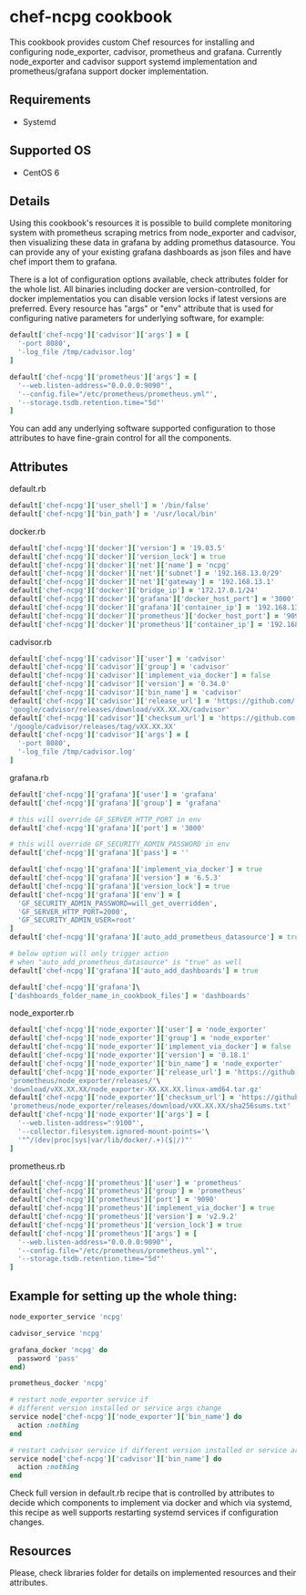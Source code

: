 # chef-ncpg cookbook

This cookbook provides custom Chef resources for installing and configuring
node_exporter, cadvisor, prometheus and grafana. Currently node_exporter and
cadvisor support systemd implementation and prometheus/grafana support docker
implementation.

## Requirements

 - Systemd

## Supported OS

 - CentOS 6

 ## Details

Using this cookbook's resources it is possible to build complete monitoring
system with prometheus scraping metrics from node_exporter and cadvisor, then
visualizing these data in grafana by adding promethus datasource. You can provide
any of your existing grafana dashboards as json files and have chef import them
to grafana.

There is a lot of configuration options available, check attributes folder for
the whole list. All binaries including docker are version-controlled, for docker
implementatios you can disable version locks if latest versions are preferred.
Every resource has "args" or "env" attribute that is used for configuring native
parameters for underlying software, for example:

```ruby
default['chef-ncpg']['cadvisor']['args'] = [
  '-port 8080',
  '-log_file /tmp/cadvisor.log'
]

default['chef-ncpg']['prometheus']['args'] = [
  '--web.listen-address="0.0.0.0:9090"',
  '--config.file="/etc/prometheus/prometheus.yml"',
  '--storage.tsdb.retention.time="5d"'
]
```

You can add any underlying software supported configuration to those attributes
to have fine-grain control for all the components.

## Attributes

default.rb
```ruby
default['chef-ncpg']['user_shell'] = '/bin/false'
default['chef-ncpg']['bin_path'] = '/usr/local/bin'
```
docker.rb
```ruby
default['chef-ncpg']['docker']['version'] = '19.03.5'
default['chef-ncpg']['docker']['version_lock'] = true
default['chef-ncpg']['docker']['net']['name'] = 'ncpg'
default['chef-ncpg']['docker']['net']['subnet'] = '192.168.13.0/29'
default['chef-ncpg']['docker']['net']['gateway'] = '192.168.13.1'
default['chef-ncpg']['docker']['bridge_ip'] = '172.17.0.1/24'
default['chef-ncpg']['docker']['grafana']['docker_host_port'] = '3000'
default['chef-ncpg']['docker']['grafana']['container_ip'] = '192.168.13.3'
default['chef-ncpg']['docker']['prometheus']['docker_host_port'] = '9090'
default['chef-ncpg']['docker']['prometheus']['container_ip'] = '192.168.13.2'
```
cadvisor.rb
```ruby
default['chef-ncpg']['cadvisor']['user'] = 'cadvisor'
default['chef-ncpg']['cadvisor']['group'] = 'cadvisor'
default['chef-ncpg']['cadvisor']['implement_via_docker'] = false
default['chef-ncpg']['cadvisor']['version'] = '0.34.0'
default['chef-ncpg']['cadvisor']['bin_name'] = 'cadvisor'
default['chef-ncpg']['cadvisor']['release_url'] = 'https://github.com/'\
'google/cadvisor/releases/download/vXX.XX.XX/cadvisor'
default['chef-ncpg']['cadvisor']['checksum_url'] = 'https://github.com'\
'/google/cadvisor/releases/tag/vXX.XX.XX'
default['chef-ncpg']['cadvisor']['args'] = [
  '-port 8080',
  '-log_file /tmp/cadvisor.log'
]
```
grafana.rb
```ruby
default['chef-ncpg']['grafana']['user'] = 'grafana'
default['chef-ncpg']['grafana']['group'] = 'grafana'

# this will override GF_SERVER_HTTP_PORT in env
default['chef-ncpg']['grafana']['port'] = '3000'

# this will override GF_SECURITY_ADMIN_PASSWORD in env
default['chef-ncpg']['grafana']['pass'] = ''

default['chef-ncpg']['grafana']['implement_via_docker'] = true
default['chef-ncpg']['grafana']['version'] = '6.5.3'
default['chef-ncpg']['grafana']['version_lock'] = true
default['chef-ncpg']['grafana']['env'] = [
  'GF_SECURITY_ADMIN_PASSWORD=will_get_overridden',
  'GF_SERVER_HTTP_PORT=2000',
  'GF_SECURITY_ADMIN_USER=root'
]
default['chef-ncpg']['grafana']['auto_add_prometheus_datasource'] = true

# below option will only trigger action
# when "auto_add_prometheus_datasource" is "true" as well
default['chef-ncpg']['grafana']['auto_add_dashboards'] = true

default['chef-ncpg']['grafana']\
['dashboards_folder_name_in_cookbook_files'] = 'dashboards'
```
node_exporter.rb
```ruby
default['chef-ncpg']['node_exporter']['user'] = 'node_exporter'
default['chef-ncpg']['node_exporter']['group'] = 'node_exporter'
default['chef-ncpg']['node_exporter']['implement_via_docker'] = false
default['chef-ncpg']['node_exporter']['version'] = '0.18.1'
default['chef-ncpg']['node_exporter']['bin_name'] = 'node_exporter'
default['chef-ncpg']['node_exporter']['release_url'] = 'https://github.com/'\
'prometheus/node_exporter/releases/'\
'download/vXX.XX.XX/node_exporter-XX.XX.XX.linux-amd64.tar.gz'
default['chef-ncpg']['node_exporter']['checksum_url'] = 'https://github.com/'\
'prometheus/node_exporter/releases/download/vXX.XX.XX/sha256sums.txt'
default['chef-ncpg']['node_exporter']['args'] = [
  '--web.listen-address=":9100"',
  '--collector.filesystem.ignored-mount-points='\
  '"^/(dev|proc|sys|var/lib/docker/.+)($|/)"'
]
```
prometheus.rb
```ruby
default['chef-ncpg']['prometheus']['user'] = 'prometheus'
default['chef-ncpg']['prometheus']['group'] = 'prometheus'
default['chef-ncpg']['prometheus']['port'] = '9090'
default['chef-ncpg']['prometheus']['implement_via_docker'] = true
default['chef-ncpg']['prometheus']['version'] = 'v2.9.2'
default['chef-ncpg']['prometheus']['version_lock'] = true
default['chef-ncpg']['prometheus']['args'] = [
  '--web.listen-address="0.0.0.0:9090"',
  '--config.file="/etc/prometheus/prometheus.yml"',
  '--storage.tsdb.retention.time="5d"'
]
```

## Example for setting up the whole thing:

```ruby
node_exporter_service 'ncpg'

cadvisor_service 'ncpg'

grafana_docker 'ncpg' do
  password 'pass'
end)

prometheus_docker 'ncpg'

# restart node_exporter service if
# different version installed or service args change
service node['chef-ncpg']['node_exporter']['bin_name'] do
  action :nothing
end

# restart cadvisor service if different version installed or service args change
service node['chef-ncpg']['cadvisor']['bin_name'] do
  action :nothing
end
```

Check full version in default.rb recipe that is controlled by attributes to
decide which components to implement via docker and which via systemd, this
recipe as well supports restarting systemd services if configuration changes.

## Resources

Please, check libraries folder for details on implemented resources and their attributes.
